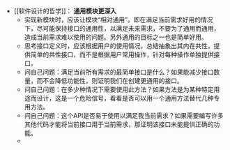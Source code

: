 - [[软件设计的哲学]]： **通用模块更深入**
	- 实现新模块时，应该让模块“相对通用”。即在满足当前需求好用的情况下，尽可能保持接口的通用性，以满足未来需求，不要为了通用而通用，造成当前需求难以使用的问题。另外通用的目标之一也是简单好用。
	- 思考接口定义时，应该根据用户的使用情况，总结抽象出其内在共性，提供简单的共性接口，而不是根据用户常用操作，针对每种操作单独提供接口。
	- 问自己问题：满足当前所有需求的最简单接口是什么？如果能减少接口数量，而不会降低功能性，则证明我们在创建更通用的接口。
	- 问自己问题：在多少种情况下需要使用此方法？如果方法是为某种特定用途而设计，这是一个危险信号，看看是否可以用一个通用方法替代几种专用方法。
	- 问自己问题：这个API是否易于使用以满足我当前需求？如果需要编写许多其他代码才能将当前接口用于当前需求，那证明该接口未能提供正确的功能。
	-